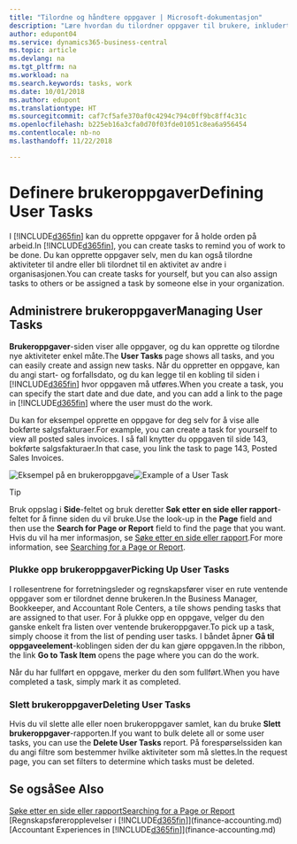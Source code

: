 ```yaml
---
title: "Tilordne og håndtere oppgaver | Microsoft-dokumentasjon"
description: "Lære hvordan du tilordner oppgaver til brukere, inkludert din regnskapsfører i Business Central"
author: edupont04
ms.service: dynamics365-business-central
ms.topic: article
ms.devlang: na
ms.tgt_pltfrm: na
ms.workload: na
ms.search.keywords: tasks, work
ms.date: 10/01/2018
ms.author: edupont
ms.translationtype: HT
ms.sourcegitcommit: caf7cf5afe370af0c4294c794c0ff9bc8ff4c31c
ms.openlocfilehash: b225eb16a3cfa0d70f03fde01051c8ea6a956454
ms.contentlocale: nb-no
ms.lasthandoff: 11/22/2018

---
```

# <a name="defining-user-tasks"></a><span data-ttu-id="c0170-103">Definere brukeroppgaver</span><span class="sxs-lookup"><span data-stu-id="c0170-103">Defining User Tasks</span></span>
<span data-ttu-id="c0170-104">I [!INCLUDE[d365fin](includes/d365fin_md.md)] kan du opprette oppgaver for å holde orden på arbeid.</span><span class="sxs-lookup"><span data-stu-id="c0170-104">In [!INCLUDE[d365fin](includes/d365fin_md.md)], you can create tasks to remind you of work to be done.</span></span> <span data-ttu-id="c0170-105">Du kan opprette oppgaver selv, men du kan også tilordne aktiviteter til andre eller bli tilordnet til en aktivitet av andre i organisasjonen.</span><span class="sxs-lookup"><span data-stu-id="c0170-105">You can create tasks for yourself, but you can also assign tasks to others or be assigned a task by someone else in your organization.</span></span>  

## <a name="managing-user-tasks"></a><span data-ttu-id="c0170-106">Administrere brukeroppgaver</span><span class="sxs-lookup"><span data-stu-id="c0170-106">Managing User Tasks</span></span>
<span data-ttu-id="c0170-107">**Brukeroppgaver**-siden viser alle oppgaver, og du kan opprette og tilordne nye aktiviteter enkel måte.</span><span class="sxs-lookup"><span data-stu-id="c0170-107">The **User Tasks** page shows all tasks, and you can easily create and assign new tasks.</span></span> <span data-ttu-id="c0170-108">Når du oppretter en oppgave, kan du angi start- og forfallsdato, og du kan legge til en kobling til siden i [!INCLUDE[d365fin](includes/d365fin_md.md)] hvor oppgaven må utføres.</span><span class="sxs-lookup"><span data-stu-id="c0170-108">When you create a task, you can specify the start date and due date, and you can add a link to the page in [!INCLUDE[d365fin](includes/d365fin_md.md)] where the user must do the work.</span></span>  

<span data-ttu-id="c0170-109">Du kan for eksempel opprette en oppgave for deg selv for å vise alle bokførte salgsfakturaer.</span><span class="sxs-lookup"><span data-stu-id="c0170-109">For example, you can create a task for yourself to view all posted sales invoices.</span></span> <span data-ttu-id="c0170-110">I så fall knytter du oppgaven til side 143, bokførte salgsfakturaer.</span><span class="sxs-lookup"><span data-stu-id="c0170-110">In that case, you link the task to page 143, Posted Sales Invoices.</span></span>  

<span data-ttu-id="c0170-111">![Eksempel på en brukeroppgave](media/across-user-tasks/sample-user-task.png "Eksempel på en brukeroppgave")</span><span class="sxs-lookup"><span data-stu-id="c0170-111">![Example of a User Task](media/across-user-tasks/sample-user-task.png "Example of a user task")</span></span>

> [!TIP]  
>  <span data-ttu-id="c0170-112">Bruk oppslag i **Side**-feltet og bruk deretter **Søk etter en side eller rapport**-feltet for å finne siden du vil bruke.</span><span class="sxs-lookup"><span data-stu-id="c0170-112">Use the look-up in the **Page** field and then use the **Search for Page or Report** field to find the page that you want.</span></span> <span data-ttu-id="c0170-113">Hvis du vil ha mer informasjon, se [Søke etter en side eller rapport](ui-search.md).</span><span class="sxs-lookup"><span data-stu-id="c0170-113">For more information, see [Searching for a Page or Report](ui-search.md).</span></span>  

### <a name="picking-up-user-tasks"></a><span data-ttu-id="c0170-114">Plukke opp brukeroppgaver</span><span class="sxs-lookup"><span data-stu-id="c0170-114">Picking Up User Tasks</span></span>
<span data-ttu-id="c0170-115">I rollesentrene for forretningsleder og regnskapsfører viser en rute ventende oppgaver som er tilordnet denne brukeren.</span><span class="sxs-lookup"><span data-stu-id="c0170-115">In the Business Manager, Bookkeeper, and Accountant Role Centers, a tile shows pending tasks that are assigned to that user.</span></span> <span data-ttu-id="c0170-116">For å plukke opp en oppgave, velger du den ganske enkelt fra listen over ventende brukeroppgaver.</span><span class="sxs-lookup"><span data-stu-id="c0170-116">To pick up a task, simply choose it from the list of pending user tasks.</span></span> <span data-ttu-id="c0170-117">I båndet åpner **Gå til oppgaveelement**-koblingen siden der du kan gjøre oppgaven.</span><span class="sxs-lookup"><span data-stu-id="c0170-117">In the ribbon, the link **Go to Task Item** opens the page where you can do the work.</span></span>  

<span data-ttu-id="c0170-118">Når du har fullført en oppgave, merker du den som fullført.</span><span class="sxs-lookup"><span data-stu-id="c0170-118">When you have completed a task, simply mark it as completed.</span></span>  

### <a name="deleting-user-tasks"></a><span data-ttu-id="c0170-119">Slett brukeroppgaver</span><span class="sxs-lookup"><span data-stu-id="c0170-119">Deleting User Tasks</span></span>
<span data-ttu-id="c0170-120">Hvis du vil slette alle eller noen brukeroppgaver samlet, kan du bruke **Slett brukeroppgaver**-rapporten.</span><span class="sxs-lookup"><span data-stu-id="c0170-120">If you want to bulk delete all or some user tasks, you can use the **Delete User Tasks** report.</span></span> <span data-ttu-id="c0170-121">På forespørselssiden kan du angi filtre som bestemmer hvilke aktiviteter som må slettes.</span><span class="sxs-lookup"><span data-stu-id="c0170-121">In the request page, you can set filters to determine which tasks must be deleted.</span></span>  

## <a name="see-also"></a><span data-ttu-id="c0170-122">Se også</span><span class="sxs-lookup"><span data-stu-id="c0170-122">See Also</span></span>
[<span data-ttu-id="c0170-123">Søke etter en side eller rapport</span><span class="sxs-lookup"><span data-stu-id="c0170-123">Searching for a Page or Report</span></span>](ui-search.md)  
<span data-ttu-id="c0170-124">[Regnskapsføreropplevelser i [!INCLUDE[d365fin](includes/d365fin_md.md)]](finance-accounting.md)</span><span class="sxs-lookup"><span data-stu-id="c0170-124">[Accountant Experiences in [!INCLUDE[d365fin](includes/d365fin_md.md)]](finance-accounting.md)</span></span>  

